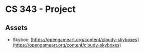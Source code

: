 # CS 343 - Project

## Assets

- Skybox: [https://opengameart.org/content/cloudy-skyboxes](https://opengameart.org/content/cloudy-skyboxes)
